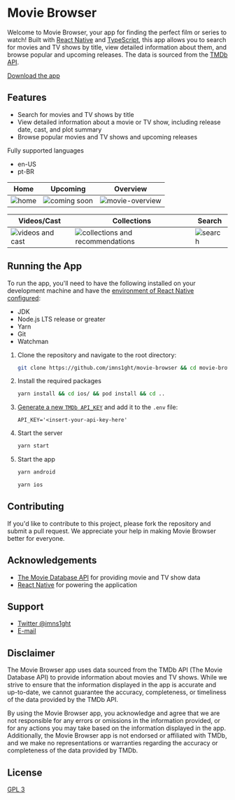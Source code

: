 # Movie Browser

Welcome to Movie Browser, your app for finding the perfect film or series to watch! Built with [React Native](https://reactnative.dev/) and [TypeScript](https://www.typescriptlang.org/), this app allows you to search for movies and TV shows by title, view detailed information about them, and browse popular and upcoming releases. The data is sourced from the [TMDb API](https://developers.themoviedb.org/3).

[Download the app](https://github.com/imns1ght/movie-browser/releases)

## Features

- Search for movies and TV shows by title
- View detailed information about a movie or TV show, including release date, cast, and plot summary
- Browse popular movies and TV shows and upcoming releases

Fully supported languages

- en-US
- pt-BR

| Home | Upcoming | Overview  |
|------|-------------|-----------|
| ![home](https://user-images.githubusercontent.com/24906506/215505815-93c2cb33-83d6-47d6-b4ae-fbd1df944bfb.png) | ![coming soon](https://user-images.githubusercontent.com/24906506/215505965-5ec1d913-8342-446a-882c-838f904fc003.png) | ![movie-overview](https://user-images.githubusercontent.com/24906506/215507863-26684059-496b-4bd4-8d0c-d41c323c734f.png)

| Videos/Cast  | Collections | Search |
|------------------|---------------------------------|--------|
| ![videos and cast](https://user-images.githubusercontent.com/24906506/215506667-e38422a6-fa9e-4273-859e-d5261344b231.png) | ![collections and recommendations](https://user-images.githubusercontent.com/24906506/215507506-4290067e-3c34-47a4-b920-1838b1544699.png) | ![search](https://user-images.githubusercontent.com/24906506/215506786-9a152d91-3dd8-4c58-a0d6-f97705a328d3.png) |

## Running the App

To run the app, you'll need to have the following installed on your development machine and have the [environment of React Native configured](https://reactnative.dev/docs/environment-setup):

- JDK
- Node.js LTS release or greater
- Yarn
- Git
- Watchman

1. Clone the repository and navigate to the root directory:

   ```bash
   git clone https://github.com/imns1ght/movie-browser && cd movie-browser/
   ```

2. Install the required packages

   ```bash
   yarn install && cd ios/ && pod install && cd ..
   ```

3. [Generate a new `TMDb API_KEY`](https://www.themoviedb.org/documentation/api) and add it to the `.env` file:

   ```env
   API_KEY='<insert-your-api-key-here'
   ```

4. Start the server

   ```sh
   yarn start
   ```

5. Start the app

   ```sh
   yarn android
   ```

   ```sh
   yarn ios
   ```

## Contributing

If you'd like to contribute to this project, please fork the repository and submit a pull request. We appreciate your help in making Movie Browser better for everyone.

## Acknowledgements

- [The Movie Database API](https://developers.themoviedb.org/3) for providing movie and TV show data
- [React Native](https://reactnative.dev/) for powering the application

## Support

- [Twitter @imns1ght](https://twitter.com/imns1ght)
- [E-mail](mailto:jeffersonbrunoit@gmail.com)

## Disclaimer

The Movie Browser app uses data sourced from the TMDb API (The Movie Database API) to provide
information about movies and TV shows. While we strive to ensure that the information
displayed in the app is accurate and up-to-date, we cannot guarantee the accuracy,
completeness, or timeliness of the data provided by the TMDb API.

By using the Movie Browser app, you acknowledge and agree that we are not responsible for any
errors or omissions in the information provided, or for any actions you may take based on the
information displayed in the app. Additionally, the Movie Browser app is not endorsed or
affiliated with TMDb, and we make no representations or warranties regarding the accuracy or
completeness of the data provided by TMDb.

## License

[GPL 3](https://choosealicense.com/licenses/gpl-3.0/)
